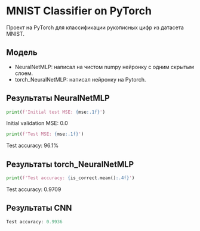 # MNIST Classifier on PyTorch

Проект на PyTorch для классификации рукописных цифр из датасета MNIST.

## Модель
- NeuralNetMLP: написал на чистом numpy нейронку с одним скрытым слоем. 
- torch_NeuralNetMLP: написал нейронку на Pytorch. 

## Результаты NeuralNetMLP
```Python
print(f'Initial test MSE: {mse:.1f}')
```
Initial validation MSE: 0.0
```Python
print(f'Test MSE: {mse:.1f}')
```
Test accuracy: 96.1%

## Результаты torch_NeuralNetMLP
```Python
print(f'Test accuracy: {is_correct.mean():.4f}')
```
Test accuracy: 0.9709

## Результаты CNN
```Python
Test accuracy: 0.9936
```

